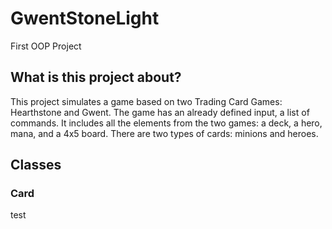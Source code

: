 # GwentStoneLight
First OOP Project
## What is this project about?
This project simulates a game based on two Trading Card Games: Hearthstone and Gwent. The game has an already defined input, a list of commands.
It includes all the elements from the two games: a deck, a hero, mana, and a 4x5 board. There are two types of cards: minions and heroes.
## Classes
### Card
test
